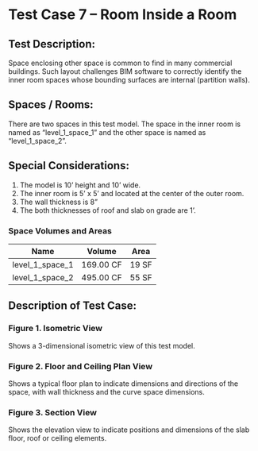 # Test Case 7 – Room Inside a Room
## Test Description:
Space enclosing other space is common to find in many commercial buildings. Such layout challenges BIM software to correctly identify the inner room spaces whose bounding surfaces are internal (partition walls).
## Spaces / Rooms:
There are two spaces in this test model. The space in the inner room is named as “level_1_space_1” and the other space is named as “level_1_space_2”.
## Special Considerations:
1.	The model is 10’ height and 10’ wide.
2.	The inner room is 5’ x 5’ and located at the center of the outer room.
3.	The wall thickness is 8”
4.	The both thicknesses of roof and slab on grade are 1’.

### Space Volumes and Areas
| Name            | Volume    | Area  |
|-----------------|-----------|-------|
| level_1_space_1 | 169.00 CF | 19 SF |
| level_1_space_2 | 495.00 CF | 55 SF |

## Description of Test Case:
### Figure 1. Isometric View
Shows a 3-dimensional isometric view of this test model.
### Figure 2. Floor and Ceiling Plan View
Shows a typical floor plan to indicate dimensions and directions of the space, with wall thickness and the curve space dimensions.  
### Figure 3. Section View
Shows the elevation view to indicate positions and dimensions of the slab floor, roof or ceiling elements.
